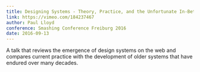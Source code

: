 ```yaml
---
title: Designing Systems - Theory, Practice, and the Unfortunate In-Between
link: https://vimeo.com/184237467
author: Paul Lloyd
conference: Smashing Conference Freiburg 2016
date: 2016-09-13
---
```


A talk that reviews the emergence of design systems on the web and compares current practice with the development of older systems that have endured over many decades.
